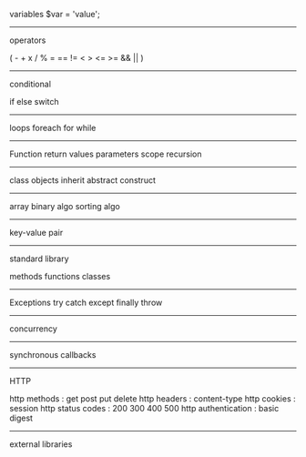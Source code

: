 variables
$var = 'value';

---

operators

( - + x / % = == != < > <= >= && || )

---

conditional

if else
switch

---

loops
foreach
for
while

---

Function
return values
parameters
scope
recursion

---

class
objects
inherit
abstract
construct

---

array
binary algo
sorting algo

---

key-value pair

---

standard library

methods functions classes

---

Exceptions
try catch except finally throw

---

concurrency

---

synchronous
callbacks

---

HTTP

http methods : get post put delete
http headers : content-type
http cookies : session
http status codes : 200 300 400 500
http authentication : basic digest

---

external libraries
